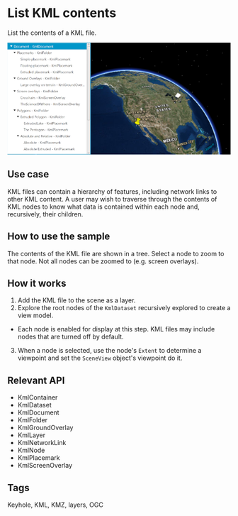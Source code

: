 # List KML contents

List the contents of a KML file.

![Image of list KML contents](ListKMLContents.png)

## Use case

KML files can contain a hierarchy of features, including network links to other KML content. A user may wish to traverse through the contents of KML nodes to know what data is contained within each node and, recursively, their children.

## How to use the sample

The contents of the KML file are shown in a tree. Select a node to zoom to that node. Not all nodes can be zoomed to (e.g. screen overlays).

## How it works

1. Add the KML file to the scene as a layer.
2. Explore the root nodes of the `KmlDataset` recursively explored to create a view model.
  * Each node is enabled for display at this step. KML files may include nodes that are turned off by default.
3. When a node is selected, use the node's `Extent` to determine a viewpoint and set the `SceneView` object's viewpoint do it.

## Relevant API

* KmlContainer
* KmlDataset
* KmlDocument
* KmlFolder
* KmlGroundOverlay
* KmlLayer
* KmlNetworkLink
* KmlNode
* KmlPlacemark
* KmlScreenOverlay

## Tags

Keyhole, KML, KMZ, layers, OGC
